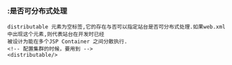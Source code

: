 ### <distributable>:是否可分布式处理
	distributable 元素为空标签,它的存在与否可以指定站台是否可分布式处理.如果web.xml中出现这个元素,则代表站台在开发时已经
	被设计为能在多个JSP Container 之间分散执行.
	<!-- 配置集群的时候，要用到 -->
	<distributable/> 
